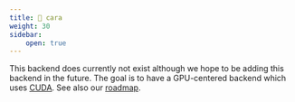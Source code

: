 ```yaml
---
title: 🐯 cara
weight: 30
sidebar:
    open: true
---
```


This backend does currently not exist although we hope to be adding this backend in the future.
The goal is to have a GPU-centered backend which uses
[CUDA](https://developer.nvidia.com/cuda-toolkit).
See also our [roadmap](/internals/code-structure/roadmap).
